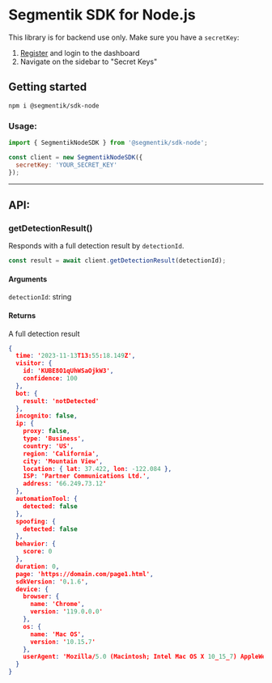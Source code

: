 # Segmentik SDK for Node.js
This library is for backend use only. Make sure you have a `secretKey`:
1. [Register](https://dashboard.segmentik.com) and login to the dashboard
2. Navigate on the sidebar to "Secret Keys"

## Getting started
```shell
npm i @segmentik/sdk-node
```

### Usage:
```javascript
import { SegmentikNodeSDK } from '@segmentik/sdk-node';

const client = new SegmentikNodeSDK({
  secretKey: 'YOUR_SECRET_KEY'
});
```

---

## API:

### getDetectionResult()
Responds with a full detection result by `detectionId`.
```javascript
const result = await client.getDetectionResult(detectionId);
```
#### Arguments
`detectionId`: string

#### Returns
A full detection result
```json
{
  time: '2023-11-13T13:55:18.149Z',
  visitor: {
    id: 'KUBE8O1qUhWSaOjkW3',
    confidence: 100
  },
  bot: {
    result: 'notDetected'
  },
  incognito: false,
  ip: {
    proxy: false,
    type: 'Business',
    country: 'US',
    region: 'California',
    city: 'Mountain View',
    location: { lat: 37.422, lon: -122.084 },
    ISP: 'Partner Communications Ltd.',
    address: '66.249.73.12'
  },
  automationTool: {
    detected: false
  },
  spoofing: {
    detected: false
  },
  behavior: {
    score: 0
  },
  duration: 0,
  page: 'https://domain.com/page1.html',
  sdkVersion: '0.1.6',
  device: {
    browser: {
      name: 'Chrome',
      version: '119.0.0.0'
    },
    os: {
      name: 'Mac OS',
      version: '10.15.7'
    },
    userAgent: 'Mozilla/5.0 (Macintosh; Intel Mac OS X 10_15_7) AppleWebKit/537.36 (KHTML, like Gecko) Chrome/119.0.0.0 Safari/537.36'
  }
}
```
